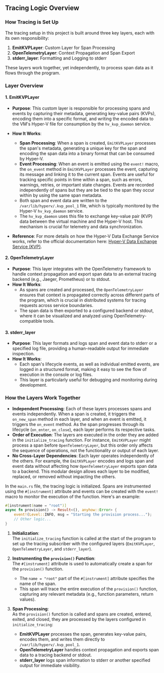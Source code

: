 ## Tracing Logic Overview

### How Tracing is Set Up

The tracing setup in this project is built around three key layers, each with its own responsibility:

1. **EmitKVPLayer**: Custom Layer for Span Processing
2. **OpenTelemetryLayer**: Context Propagation and Span Export
3. **stderr_layer**: Formatting and Logging to stderr

These layers work together, yet independently, to process span data as it flows through the program.

### Layer Overview

#### 1. EmitKVPLayer

- **Purpose**: This custom layer is responsible for processing spans and events by capturing their metadata, generating key-value pairs (KVPs), encoding them into a specific format, and writing the encoded data to the VM's Hyper-V file for consumption by the `hv_kvp_daemon` service.

- **How It Works**:
  - **Span Processing**: When a span is created, `EmitKVPLayer` processes the span's metadata, generating a unique key for the span and encoding the span data into a binary format that can be consumed by Hyper-V.
  - **Event Processing**: When an event is emitted using the `event!` macro, the `on_event` method in `EmitKVPLayer` processes the event, capturing its message and linking it to the current span.  Events are useful for tracking specific points in time within a span, such as errors, warnings, retries, or important state changes. Events are recorded independently of spans but they are be tied to the span they occur within by using the same span metadata. 
  - Both span and event data are written to the `/var/lib/hyperv/.kvp_pool_1` file, which is typically monitored by the Hyper-V `hv_kvp_daemon` service.
  - The `hv_kvp_daemon` uses this file to exchange key-value pair (KVP) data between the virtual machine and the Hyper-V host. This mechanism is crucial for telemetry and data synchronization.

- **Reference**: For more details on how the Hyper-V Data Exchange Service works, refer to the official documentation here: [Hyper-V Data Exchange Service (KVP)](https://learn.microsoft.com/en-us/virtualization/hyper-v-on-windows/reference/integration-services#hyper-v-data-exchange-service-kvp).

#### 2. OpenTelemetryLayer

- **Purpose**: This layer integrates with the OpenTelemetry framework to handle context propagation and export span data to an external tracing backend (e.g., Jaeger, Prometheus) or to stdout.
- **How It Works**:
  - As spans are created and processed, the `OpenTelemetryLayer` ensures that context is propagated correctly across different parts of the program, which is crucial in distributed systems for tracing requests across service boundaries.
  - The span data is then exported to a configured backend or stdout, where it can be visualized and analyzed using OpenTelemetry-compatible tools.

#### 3. stderr_layer

- **Purpose**: This layer formats and logs span and event data to stderr or a specified log file, providing a human-readable output for immediate inspection.
- **How It Works**:
  - Each span's lifecycle events, as well as individual emitted events, are logged in a structured format, making it easy to see the flow of execution in the console or log files.
  - This layer is particularly useful for debugging and monitoring during development.

### How the Layers Work Together

- **Independent Processing**: Each of these layers processes spans and events independently. When a span is created, it triggers the `on_new_span` method in each layer, and when an event is emitted, it triggers the `on_event` method. As the span progresses through its lifecycle (`on_enter`, `on_close`), each layer performs its respective tasks.
- **Order of Execution**: The layers are executed in the order they are added in the `initialize_tracing` function. For instance, `EmitKVPLayer` might process a span before `OpenTelemetryLayer`, but this order only affects the sequence of operations, not the functionality or output of each layer.
- **No Cross-Layer Dependencies**: Each layer operates independently of the others. For example, the `EmitKVPLayer` encodes and logs span and event data without affecting how `OpenTelemetryLayer` exports span data to a backend. This modular design allows each layer to be modified, replaced, or removed without impacting the others.

In the `main.rs` file, the tracing logic is initialized. Spans are instrumented using the `#[instrument]` attribute and events can be created with the `event!` macro to monitor the execution of the function. Here's an example:

```rust
#[instrument(name = "root")]
async fn provision() -> Result<(), anyhow::Error> {
    event!(Level::INFO, msg = "Starting the provision process...");
    // Other logic...
}
```

1. **Initialization**:  
   The `initialize_tracing` function is called at the start of the program to set up the tracing subscriber with the configured layers (`EmitKVPLayer`, `OpenTelemetryLayer`, and `stderr_layer`).

2. **Instrumenting the `provision()` Function**:  
   The `#[instrument]` attribute is used to automatically create a span for the `provision()` function.  
   - The `name = "root"` part of the `#[instrument]` attribute specifies the name of the span.
   - This span will trace the entire execution of the `provision()` function, capturing any relevant metadata (e.g., function parameters, return values).

3. **Span Processing**:  
   As the `provision()` function is called and spans are created, entered, exited, and closed, they are processed by the layers configured in `initialize_tracing`:  
   - **EmitKVPLayer** processes the span, generates key-value pairs, encodes them, and writes them directly to `/var/lib/hyperv/.kvp_pool_1`.  
   - **OpenTelemetryLayer** handles context propagation and exports span data to a tracing backend or stdout.  
   - **stderr_layer** logs span information to stderr or another specified output for immediate visibility.

